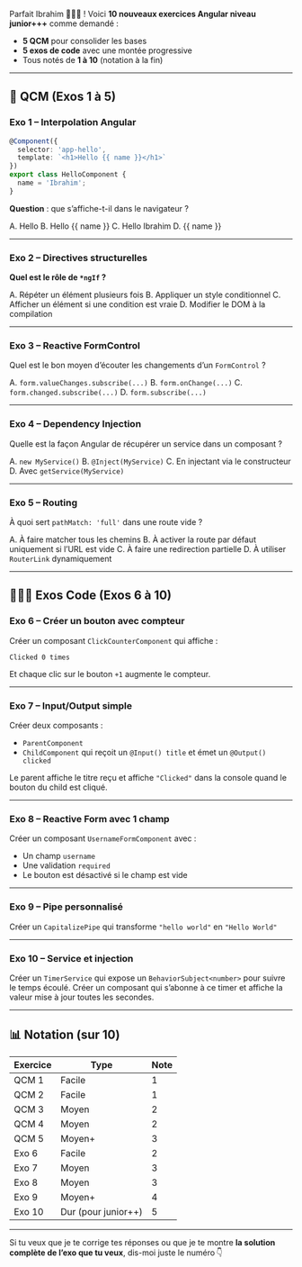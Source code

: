 Parfait Ibrahim 👨🏽‍💻 ! Voici **10 nouveaux exercices Angular niveau junior+++** comme demandé :

* **5 QCM** pour consolider les bases
* **5 exos de code** avec une montée progressive
* Tous notés de **1 à 10** (notation à la fin)

---

## 🧠 QCM (Exos 1 à 5)

### **Exo 1 – Interpolation Angular**

```ts
@Component({
  selector: 'app-hello',
  template: `<h1>Hello {{ name }}</h1>`
})
export class HelloComponent {
  name = 'Ibrahim';
}
```

**Question** : que s’affiche-t-il dans le navigateur ?

A. Hello
B. Hello {{ name }}
C. Hello Ibrahim
D. {{ name }}

---

### **Exo 2 – Directives structurelles**

**Quel est le rôle de `*ngIf` ?**

A. Répéter un élément plusieurs fois
B. Appliquer un style conditionnel
C. Afficher un élément si une condition est vraie
D. Modifier le DOM à la compilation

---

### **Exo 3 – Reactive FormControl**

Quel est le bon moyen d’écouter les changements d’un `FormControl` ?

A. `form.valueChanges.subscribe(...)`
B. `form.onChange(...)`
C. `form.changed.subscribe(...)`
D. `form.subscribe(...)`

---

### **Exo 4 – Dependency Injection**

Quelle est la façon Angular de récupérer un service dans un composant ?

A. `new MyService()`
B. `@Inject(MyService)`
C. En injectant via le constructeur
D. Avec `getService(MyService)`

---

### **Exo 5 – Routing**

À quoi sert `pathMatch: 'full'` dans une route vide ?

A. À faire matcher tous les chemins
B. À activer la route par défaut uniquement si l’URL est vide
C. À faire une redirection partielle
D. À utiliser `RouterLink` dynamiquement

---

## 🧑🏽‍💻 Exos Code (Exos 6 à 10)

### **Exo 6 – Créer un bouton avec compteur**

Créer un composant `ClickCounterComponent` qui affiche :

```
Clicked 0 times
```

Et chaque clic sur le bouton `+1` augmente le compteur.

---

### **Exo 7 – Input/Output simple**

Créer deux composants :

* `ParentComponent`
* `ChildComponent` qui reçoit un `@Input() title` et émet un `@Output() clicked`

Le parent affiche le titre reçu et affiche `"Clicked"` dans la console quand le bouton du child est cliqué.

---

### **Exo 8 – Reactive Form avec 1 champ**

Créer un composant `UsernameFormComponent` avec :

* Un champ `username`
* Une validation `required`
* Le bouton est désactivé si le champ est vide

---

### **Exo 9 – Pipe personnalisé**

Créer un `CapitalizePipe` qui transforme `"hello world"` en `"Hello World"`

---

### **Exo 10 – Service et injection**

Créer un `TimerService` qui expose un `BehaviorSubject<number>` pour suivre le temps écoulé.
Créer un composant qui s’abonne à ce timer et affiche la valeur mise à jour toutes les secondes.

---

## 📊 Notation (sur 10)

| Exercice | Type                | Note |
| -------- | ------------------- | ---- |
| QCM 1    | Facile              | 1    |
| QCM 2    | Facile              | 1    |
| QCM 3    | Moyen               | 2    |
| QCM 4    | Moyen               | 2    |
| QCM 5    | Moyen+              | 3    |
| Exo 6    | Facile              | 2    |
| Exo 7    | Moyen               | 3    |
| Exo 8    | Moyen               | 3    |
| Exo 9    | Moyen+              | 4    |
| Exo 10   | Dur (pour junior++) | 5    |

---

Si tu veux que je te corrige tes réponses ou que je te montre **la solution complète de l’exo que tu veux**, dis-moi juste le numéro 👇
